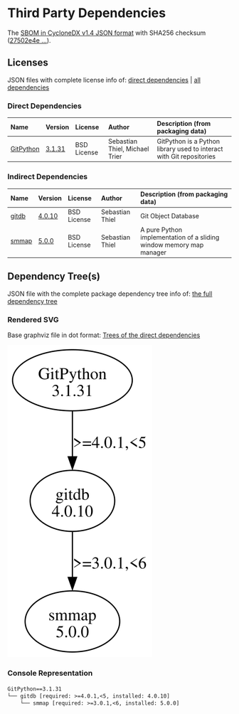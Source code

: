 # Third Party Dependencies

<!--[[[fill sbom_sha256()]]]-->
The [SBOM in CycloneDX v1.4 JSON format](https://git.sr.ht/~sthagen/lumikko/blob/default/sbom/cdx.json) with SHA256 checksum ([27502e4e ...](https://git.sr.ht/~sthagen/lumikko/blob/default/sbom/cdx.json.sha256 "sha256:27502e4e3bcebe8b04ccae3f0bc3744bb673ff83845854c40fb3e19bf2cb8f0f")).
<!--[[[end]]] (checksum: 94b8bf0d36c6228dd62b399baca3c223)-->
## Licenses 

JSON files with complete license info of: [direct dependencies](direct-dependency-licenses.json) | [all dependencies](all-dependency-licenses.json)

### Direct Dependencies

<!--[[[fill direct_dependencies_table()]]]-->
| Name                                                           | Version                                              | License     | Author                         | Description (from packaging data)                                    |
|:---------------------------------------------------------------|:-----------------------------------------------------|:------------|:-------------------------------|:---------------------------------------------------------------------|
| [GitPython](https://github.com/gitpython-developers/GitPython) | [3.1.31](https://pypi.org/project/GitPython/3.1.31/) | BSD License | Sebastian Thiel, Michael Trier | GitPython is a Python library used to interact with Git repositories |
<!--[[[end]]] (checksum: 4e265a8914e625bf0c533fc7cf8e372a)-->

### Indirect Dependencies

<!--[[[fill indirect_dependencies_table()]]]-->
| Name                                                   | Version                                          | License     | Author          | Description (from packaging data)                                   |
|:-------------------------------------------------------|:-------------------------------------------------|:------------|:----------------|:--------------------------------------------------------------------|
| [gitdb](https://github.com/gitpython-developers/gitdb) | [4.0.10](https://pypi.org/project/gitdb/4.0.10/) | BSD License | Sebastian Thiel | Git Object Database                                                 |
| [smmap](https://github.com/gitpython-developers/smmap) | [5.0.0](https://pypi.org/project/smmap/5.0.0/)   | BSD License | Sebastian Thiel | A pure Python implementation of a sliding window memory map manager |
<!--[[[end]]] (checksum: f03261aff3e39e81702abf0193a194dd)-->

## Dependency Tree(s)

JSON file with the complete package dependency tree info of: [the full dependency tree](package-dependency-tree.json)

### Rendered SVG

Base graphviz file in dot format: [Trees of the direct dependencies](package-dependency-tree.dot.txt)

<img src="./package-dependency-tree.svg" alt="Trees of the direct dependencies" title="Trees of the direct dependencies"/>

### Console Representation

<!--[[[fill dependency_tree_console_text()]]]-->
````console
GitPython==3.1.31
└── gitdb [required: >=4.0.1,<5, installed: 4.0.10]
    └── smmap [required: >=3.0.1,<6, installed: 5.0.0]
````
<!--[[[end]]] (checksum: 8dbf329f56d5a4a92abae70144e3d439)-->
